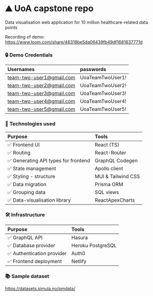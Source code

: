 # ⛰️ UoA capstone repo

Data visualisation web application for 10 million healthcare-related data points

Recording of demo: https://www.loom.com/share/46318be5da06439fb49df1681637771d

### 🔒 Demo Credentials

| Usernames                | passwords        |
| :----------------------- | :--------------- |
| team-two-user1@gmail.com | UoaTeamTwoUser1! |
| team-two-user2@gmail.com | UoaTeamTwoUser2! |
| team-two-user3@gmail.com | UoaTeamTwoUser3! |
| team-two-user4@gmail.com | UoaTeamTwoUser4! |
| team-two-user5@gmail.com | UoaTeamTwoUser5! |

### 🎨 Technologies used

| Purpose                              | Tools              |
| :----------------------------------- | :----------------- |
| ✅ Frontend UI                       | React (TS)         |
| ✅ Routing                           | React-Router       |
| ✅ Generating API types for frontend | GraphQL Codegen    |
| ✅ State management                  | Apollo client      |
| ✅ Styling - structure               | MUI & Tailwind CSS |
| ✅ Data migration                    | Prisma ORM         |
| ✅ Grouping data                     | SQL views          |
| ✅ Data-visualisation library        | ReactApexCharts    |

### 🛠️ Infrastructure

| Purpose                    | Tools             |
| :------------------------- | :---------------- |
| ✅ GraphQL API             | Hasura            |
| ✅ Database provider       | Heroku PostgreSQL |
| ✅ Authentication provider | Auth0             |
| ✅ Frontend deployment     | Netlify           |

### 📚 Sample dataset

https://datasets.simula.no/pmdata/

